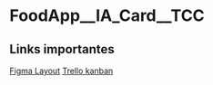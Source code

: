 # FoodApp__IA_Card__TCC

## Links importantes
[Figma Layout](https://www.figma.com/file/HKeAc9kc7WUeR2TB2pRQiU/IA-Card-FATEC?node-id=0%3A1)
[Trello kanban](https://trello.com/invite/b/53QF8CS9/40ab68b50b418e630a0550ef36136fcc/tcc)
